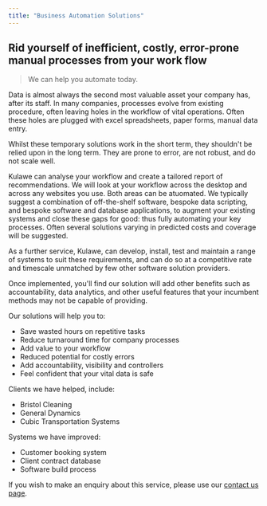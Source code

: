 ```yaml
---
title: "Business Automation Solutions" 
---
```

## Rid yourself of inefficient, costly, error-prone manual processes from your work flow
> We can help you automate today.

Data is almost always the second most valuable asset your company has, after its staff. In many companies, processes evolve from existing procedure, often leaving holes in the workflow of vital operations. Often these holes are plugged with excel spreadsheets, paper forms, manual data entry.

Whilst these temporary solutions work in the short term, they shouldn't be relied upon in the long term. They are prone to error, are not robust, and do not scale well.

Kulawe can analyse your workflow and create a tailored report of recommendations.  We will look at your workflow across the desktop and across any websites you use. Both areas can be atuomated. We typically suggest a combination of off-the-shelf software, bespoke data scripting, and bespoke software and database applications, to augment your existing systems and close these gaps for good: thus fully automating your key processes. Often several solutions varying in predicted costs and coverage will be suggested.

As a further service, Kulawe, can develop, install, test and maintain a range of systems to suit these requirements, and can do so at a competitive rate and timescale unmatched by few other software solution providers.

Once implemented, you'll find our solution will add other benefits such as accountability, data analytics, and other useful features that your incumbent methods may not be capable of providing.

Our solutions will help you to:

 * Save wasted hours on repetitive tasks
 * Reduce turnaround time for company processes
 * Add value to your workflow
 * Reduced potential for costly errors
 * Add accountability, visibility and controllers
 * Feel confident that your vital data is safe

Clients we have helped, include:

 * Bristol Cleaning
 * General Dynamics
 * Cubic Transportation Systems

Systems we have improved:

 * Customer booking system
 * Client contract database
 * Software build process

If you wish to make an enquiry about this service, please use our [contact us page](/contact-us/).

